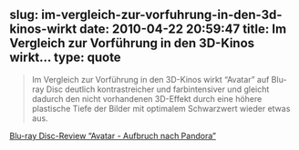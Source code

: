 slug: im-vergleich-zur-vorfuhrung-in-den-3d-kinos-wirkt
date: 2010-04-22 20:59:47
title: Im Vergleich zur Vorführung in den 3D-Kinos wirkt...
type: quote
---

> Im Vergleich zur Vorführung in den 3D-Kinos wirkt “Avatar” auf Blu-ray Disc deutlich kontrastreicher und farbintensiver und gleicht dadurch den nicht vorhandenen 3D-Effekt durch eine höhere plastische Tiefe der Bilder mit optimalem Schwarzwert wieder etwas aus.

[Blu-ray Disc-Review “Avatar - Aufbruch nach Pandora”](http://areadvd.de/blu-ray_disc-reviews/2010/Avatar_BD.shtml)
